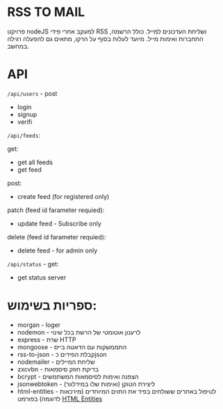# RSS TO MAIL
פרויקט nodeJS למעקב אחרי פידי RSS ושליחת העדכונים למייל.
כולל הרשמה, התחברות ואימות מייל.
מיועד לעלות בסוף על הרקו, מתאים גם להפעלה רגילה במחשב.

# API
`/api/users` - post
* login
* signup
* verifi

`/api/feeds`:

get: 
* get all feeds
* get feed

post:
* create feed (for registered only)

patch (feed id farameter requied):
* update feed - Subscribe only

delete (feed id farameter requied):
* delete feed - for admin only

`/api/status` - get:
* get status server
# ספריות בשימוש:
* morgan - loger
* nodemon - לרענון אוטומטי של הרשת בכל שינוי
* express - שרת HTTP
* mongoose - התממשקות עם הדאטה בייס
* rss-to-json - קבלת הפידים כjson
* nodemailer - שליחת המיילים
* zxcvbn - בדיקת חוזק סיסמאות
* bcrypt - הצפנה ואימות לסיסמאות המשתמשים
* jsonwebtoken - ליצירת הטוקן (ואימות שלו במידלוור)
* html-entities - לטיפול באתרים ששולחים בפיד את התוים המיוחדים (מירכאות לדוגמה) בפורמט [HTML Entities](https://www.w3schools.com/html/html_entities.asp)
